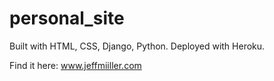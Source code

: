 # personal_site

Built with HTML, CSS, Django, Python. Deployed with Heroku.

Find it here: www.jeffmiiller.com
